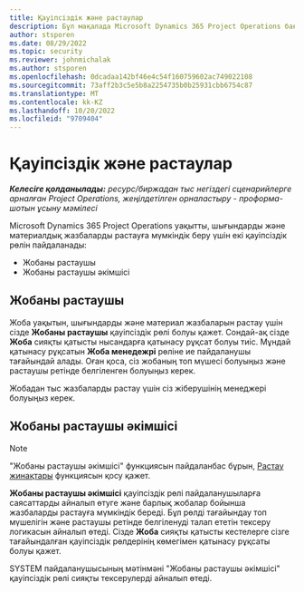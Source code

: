 ```yaml
---
title: Қауіпсіздік және растаулар
description: Бұл мақалада Microsoft Dynamics 365 Project Operations бағдарламасында растаулармен жұмыс істеу үшін қауіпсіздікті орнату туралы ақпарат берілген.
author: stsporen
ms.date: 08/29/2022
ms.topic: security
ms.reviewer: johnmichalak
ms.author: stsporen
ms.openlocfilehash: 0dcadaa142bf46e4c54f160759602ac749022108
ms.sourcegitcommit: 73aff2b3c5e5b8a2254735b0b25931cbb6754c87
ms.translationtype: MT
ms.contentlocale: kk-KZ
ms.lasthandoff: 10/20/2022
ms.locfileid: "9709404"
---
```

# <a name="security-and-approvals"></a>Қауіпсіздік және растаулар

_**Келесіге қолданылады:** ресурс/биржадан тыс негіздегі сценарийлерге арналған Project Operations, жеңілдетілген орналастыру - проформа-шотын ұсыну мәмілесі_

Microsoft Dynamics 365 Project Operations уақытты, шығындарды және материалдық жазбаларды растауға мүмкіндік беру үшін екі қауіпсіздік рөлін пайдаланады:

- Жобаны растаушы
- Жобаны растаушы әкімшісі

## <a name="project-approver"></a>Жобаны растаушы

Жоба уақытын, шығындарды және материал жазбаларын растау үшін сізде **Жобаны растаушы** қауіпсіздік рөлі болуы қажет. Сондай-ақ сізде **Жоба** сияқты қатысты нысандарға қатынасу рұқсат болуы тиіс. Мұндай қатынасу рұқсатын **Жоба менедежрі** рөліне ие пайдаланушы тағайындай алады. Оған қоса, сіз жобаның топ мүшесі болуыңыз және растаушы ретінде белгіленген болуыңыз керек.

Жобадан тыс жазбаларды растау үшін сіз жіберушінің менеджері болуыңыз керек.

## <a name="project-approver-admin"></a>Жобаны растаушы әкімшісі

> [!NOTE]
> "Жобаны растаушы әкімшісі" функциясын пайдаланбас бұрын, [Растау жинақтары](approval-sets.md) функциясын қосу қажет.

**Жобаны растаушы әкімшісі** қауіпсіздік рөлі пайдаланушыларға саясаттарды айналып өтуге және барлық жобалар бойынша жазбаларды растауға мүмкіндік береді. Бұл рөлді тағайындау топ мүшелігін және растаушы ретінде белгіленуді талап ететін тексеру логикасын айналып өтеді. Сізде **Жоба** сияқты қатысты кестелерге сізге тағайындалған қауіпсіздік рөлдерінің көмегімен қатынасу рұқсаты болуы қажет.

SYSTEM пайдаланушысының мәтінмәні "Жобаны растаушы әкімшісі" қауіпсіздік рөлі сияқты тексерулерді айналып өтеді.
